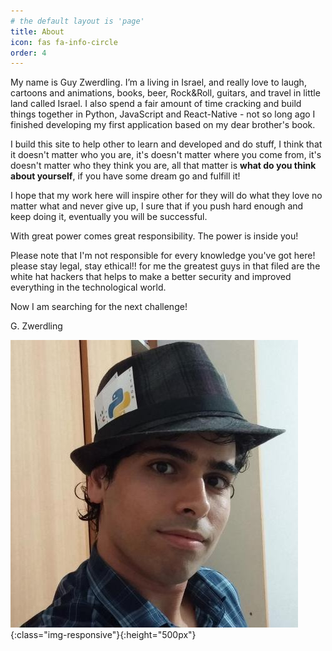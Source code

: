 ```yaml
---
# the default layout is 'page'
title: About
icon: fas fa-info-circle
order: 4
---
```


My name is Guy Zwerdling. I’m a living in Israel, and really love to laugh, cartoons and animations, books, beer, Rock&Roll, guitars, and travel in little land called Israel. I also spend a fair amount of time cracking and build things together in Python, JavaScript and React-Native - not so long ago I finished developing my first application based on my dear brother's book.

I build this site to help other to learn and developed and do stuff, I think that it doesn't matter who you are, it's doesn't matter where you come from, it's doesn't matter who they think you are, all that matter is **what do you think about yourself**, if you have some dream go and fulfill it!

I hope that my work here will inspire other for they will do what they love no matter what and never give up, I sure that if you push hard enough and keep doing it, eventually you will be successful.

With great power comes great responsibility. The power is inside you!

Please note that I'm not responsible for every knowledge you've got here! please stay legal, stay ethical!! for me the greatest guys in that filed are the white hat hackers that helps to make a better security and improved everything in the technological world.

Now I am searching for the next challenge!

G. Zwerdling


![Guy](/assets/images/guy.jpeg "Guy"){:class="img-responsive"}{:height="500px"}
